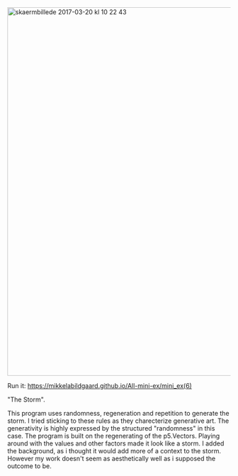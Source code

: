 <img width="831" alt="skaermbillede 2017-03-20 kl 10 22 43" src="https://cloud.githubusercontent.com/assets/25741692/24094045/34c90d0c-0d57-11e7-8158-9710bfbfa01f.png">



Run it:  https://mikkelabildgaard.github.io/All-mini-ex/mini_ex(6)

"The Storm".

This program uses randomness, regeneration and repetition to generate the storm. I tried sticking to these rules as they charecterize generative art. The generativity is highly expressed by the structured "randomness" in this case. The program is built on the regenerating of the p5.Vectors. Playing around with the values and other factors made it look like a storm. I added the background, as i thought it would add more of a context to the storm. However my work doesn't seem as aesthetically well as i supposed the outcome to be. 
